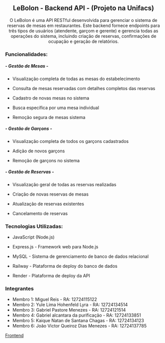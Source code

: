 <div open align="center" >
<h2>LeBolon - Backend API - (Projeto na Unifacs)</h2>

O LeBolon é uma API RESTful desenvolvida para gerenciar o sistema de reservas de mesas em restaurantes. Este backend fornece endpoints para três tipos de usuários 
(atendente, garçom e gerente) e gerencia todas as operações do sistema, incluindo criação de reservas, confirmações de ocupação e geração de relatórios.
</div>

<h3>Funcionalidades:</h3>

<h5> - Gestão de Mesas - </h5>

- Visualização completa de todas as mesas do estabelecimento

- Consulta de mesas reservadas com detalhes completos das reservas

- Cadastro de novas mesas no sistema

- Busca específica por uma mesa individual

- Remoção segura de mesas sistema

<h5> - Gestão de Garçons - </h5>

- Visualização completa de todos os garçons cadastrados

- Adição de novos garçons

- Remoção de garçons no sistema

<h5> - Gestão de Reservas - </h5>

- Visualização geral de todas as reservas realizadas

- Criação de novas reservas de mesas

- Atualização de reservas existentes

- Cancelamento de reservas


<h3>Tecnologias Utilizadas:</h3>

- JavaScript (Node.js)

- Express.js - Framework web para Node.js

- MySQL - Sistema de gerenciamento de banco de dados relacional

- Railway - Plataforma de deploy do banco de dados

- Render - Plataforma de deploy da API

<h3>Integrantes</h3>

- Membro 1: Miguel Reis - RA: 12724115122
- Membro 2: Yule Lima Hohenfeld Lyra - RA: 12724134514
- Membro 3: Gabriel Pastore Menezes - RA: 12724121514 
- Membro 4: Gabriel alcantara da purificação - RA: 12724133851
- Membro 5: Kaique Natan de Santana Chagas - RA: 12724134123
- Membro 6: João Victor Queiroz Dias Menezes - RA: 12724137785

[Frontend](https://github.com/guelreis/leBolon-front-end/tree/main)
